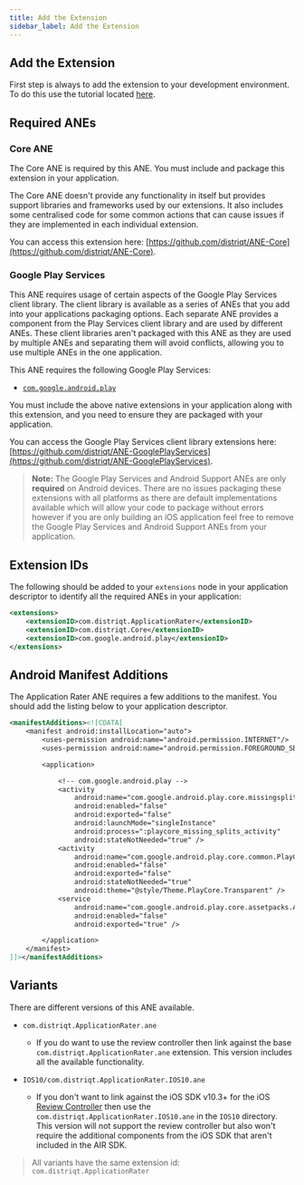 ```yaml
---
title: Add the Extension
sidebar_label: Add the Extension
---
```


## Add the Extension

First step is always to add the extension to your development environment. 
To do this use the tutorial located [here](https://airnativeextensions.github.io/tutorials/getting-started).


## Required ANEs

### Core ANE

The Core ANE is required by this ANE. You must include and package this extension in your application.

The Core ANE doesn't provide any functionality in itself but provides support libraries and frameworks used by our extensions.
It also includes some centralised code for some common actions that can cause issues if they are implemented in each individual extension.

You can access this extension here: [https://github.com/distriqt/ANE-Core](https://github.com/distriqt/ANE-Core).


### Google Play Services

This ANE requires usage of certain aspects of the Google Play Services client library. 
The client library is available as a series of ANEs that you add into your applications packaging options. 
Each separate ANE provides a component from the Play Services client library and are used by different ANEs. 
These client libraries aren't packaged with this ANE as they are used by multiple ANEs and separating them 
will avoid conflicts, allowing you to use multiple ANEs in the one application.

This ANE requires the following Google Play Services:

- [`com.google.android.play`](https://github.com/distriqt/ANE-GooglePlayServices/raw/master/lib/com.google.android.play.ane)

You must include the above native extensions in your application along with this extension, 
and you need to ensure they are packaged with your application.

You can access the Google Play Services client library extensions here: [https://github.com/distriqt/ANE-GooglePlayServices](https://github.com/distriqt/ANE-GooglePlayServices).


>
> **Note:** The Google Play Services and Android Support ANEs are only **required** on Android devices. 
> There are no issues packaging these extensions with all platforms as there are default implementations available which will allow your code to package without errors however if you are only building an iOS application feel free to remove the Google Play Services and Android Support ANEs from your application.
>


## Extension IDs

The following should be added to your `extensions` node in your application descriptor to identify all the required ANEs in your application:

```xml
<extensions>
	<extensionID>com.distriqt.ApplicationRater</extensionID>
	<extensionID>com.distriqt.Core</extensionID>
	<extensionID>com.google.android.play</extensionID>
</extensions>
```



## Android Manifest Additions

The Application Rater ANE requires a few additions to the manifest.
You should add the listing below to your application descriptor.

```xml
<manifestAdditions><![CDATA[
	<manifest android:installLocation="auto">
		<uses-permission android:name="android.permission.INTERNET"/>
		<uses-permission android:name="android.permission.FOREGROUND_SERVICE" />

		<application>

			<!-- com.google.android.play -->
			<activity
				android:name="com.google.android.play.core.missingsplits.PlayCoreMissingSplitsActivity"
				android:enabled="false"
				android:exported="false"
				android:launchMode="singleInstance"
				android:process=":playcore_missing_splits_activity"
				android:stateNotNeeded="true" />
			<activity
				android:name="com.google.android.play.core.common.PlayCoreDialogWrapperActivity"
				android:enabled="false"
				android:exported="false"
				android:stateNotNeeded="true"
				android:theme="@style/Theme.PlayCore.Transparent" />
			<service
				android:name="com.google.android.play.core.assetpacks.AssetPackExtractionService"
				android:enabled="false"
				android:exported="true" />

		</application>
	</manifest>
]]></manifestAdditions>
```


## Variants

There are different versions of this ANE available. 

- `com.distriqt.ApplicationRater.ane`

	- If you do want to use the review controller then link against the base `com.distriqt.ApplicationRater.ane` extension. This version includes all the available functionality.

- `IOS10/com.distriqt.ApplicationRater.IOS10.ane`

	- If you don't want to link against the iOS SDK v10.3+ for the iOS [Review Controller](review-controller) then use the `com.distriqt.ApplicationRater.IOS10.ane` in the `IOS10` directory. This version will not support the review controller but also won't require the additional components from the iOS SDK that aren't included in the AIR SDK.

>
> All variants have the same extension id: `com.distriqt.ApplicationRater`
>

